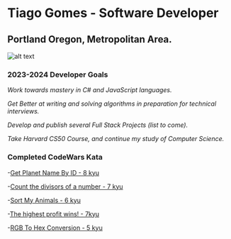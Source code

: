 # Tiago Gomes - Software Developer
## Portland Oregon, Metropolitan Area.
![alt text](https://www.codewars.com/users/tiagogomesfl/badges/large)
### **2023-2024 Developer Goals**
*Work towards mastery in C# and JavaScript languages.*

*Get Better at writing and solving algorithms in preparation for technical interviews.*

*Develop and publish several Full Stack Projects (list to come).*

*Take Harvard CS50 Course, and continue my study of Computer Science.*

<!-- *Develop more solid understandings of the fundamental concepts in Object Oriented programming*

*Maximize my productivity and performance by creating a polished schedule that allows my skills as a developer to thrive.*

*Become more comfortable using mySQL and other tools like docker to create larger scale, database centered applications.* -->






### Completed CodeWars Kata
-[Get Planet Name By ID - 8 kyu](https://www.codewars.com/kata/515e188a311df01cba000003/train/javascript)

-[Count the divisors of a number - 7 kyu](https://www.codewars.com/kata/542c0f198e077084c0000c2e/train/javascript)

-[Sort My Animals - 6 kyu](https://www.codewars.com/kata/58ff1c8b13b001a5a50005b4/train/javascript)

-[The highest profit wins! - 7kyu](https://www.codewars.com/kata/559590633066759614000063/train/javascript)

-[RGB To Hex Conversion - 5 kyu](https://www.codewars.com/kata/513e08acc600c94f01000001/train/javascript)



<!-- ### **Languages**
1. C#
2. JavaScript
3. mySQL
4. HTML5
5. CSS -->


